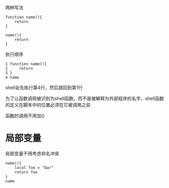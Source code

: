 两种写法
```
function name(){
    return
}

name(){
    return
}
```

执行顺序
```
1 function name(){
2     return
3 }
4 name
```
shell会先执行第4行，然后跳回到第1行

为了让函数调用被识别为shell函数，而不是被解释为外部程序的名字，shell函数的定义在脚本中的位置必须在它被调用之前

函数的调用不用加()

# 局部变量
局部变量不用考虑命名冲突
```
name(){
    local foo = "bar"
    return foo
}
name
```